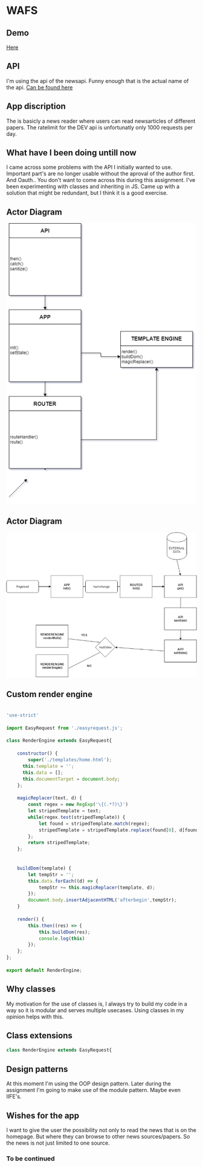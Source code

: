 # WAFS

## Demo
[Here](https://zekkie.github.io/web-app-from-scratch-18-19/)


## API
 I'm using the api of the newsapi. Funny enough that is the actual name of the api. 
 [Can be found here](https://newsapi.org)


## App discription

The is basicly a news reader where users can read newsarticles of different papers. The ratelimit for the DEV api is unfortunatly only 1000 requests per day.

## What have I been doing untill  now
I came across some problems with the API I initially wanted to use. Important part's are no longer usable without the aproval of the author first. And Oauth.. You don't want to come across this during this assignment.
I've been experimenting with classes and inheriting in JS. Came up with a solution that might be redundant, but I think it is a good exercise. 


## Actor Diagram

![Diagram](./assets/actor_diagram.jpg)

## Actor Diagram

![Diagram](./assets/interaction_diagram.jpg)
		

## Custom render engine 
```javascript

'use-strict'

import EasyRequest from './easyrequest.js';

class RenderEngine extends EasyRequest{

	constructor() {
		super('./templates/home.html');
	  this.template = '';
	  this.data = [];
	  this.documentTarget = document.body;
	};

	magicReplacer(text, d) {
		const regex = new RegExp('\{(.*?)\}')
		let stripedTemplate = text;
		while(regex.test(stripedTemplate)) {
			let found = stripedTemplate.match(regex);
			stripedTemplate = stripedTemplate.replace(found[0], d[found[1]]);
		};
		return stripedTemplate;
	};


	buildDom(template) {
		let tempStr = '';
		this.data.forEach((d) => {
			tempStr += this.magicReplacer(template, d);
		});
		document.body.insertAdjacentHTML('afterbegin',tempStr);
	}

	render() {
		this.then((res) => {
			this.buildDom(res);
			console.log(this)
		});
	};
};

export default RenderEngine;

```

## Why classes

My motivation for the use of classes is, I always try to build my code in a way so it is modular and serves multiple usecases. Using classes in my opinion helps with this.


## Class extensions

```javascript
class RenderEngine extends EasyRequest{

```


## Design patterns

At this moment I'm using the OOP design pattern. Later during the assignment I'm going to make use of the module pattern. Maybe even IIFE's. 



## Wishes for the app

I want to give the user the possibility not only to read the news that is on the homepage. But where they can browse to other news sources/papers. So the news is not just limited to one source.



### To be continued